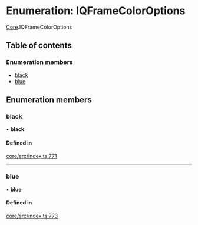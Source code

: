 # Enumeration: IQFrameColorOptions

[Core](../modules/Core.md).IQFrameColorOptions

## Table of contents

### Enumeration members

- [black](Core.IQFrameColorOptions.md#black)
- [blue](Core.IQFrameColorOptions.md#blue)

## Enumeration members

### black

• **black**

#### Defined in

[core/src/index.ts:771](https://github.com/iniquitybbs/iniquity/blob/d1c5f72/packages/core/src/index.ts#L771)

___

### blue

• **blue**

#### Defined in

[core/src/index.ts:773](https://github.com/iniquitybbs/iniquity/blob/d1c5f72/packages/core/src/index.ts#L773)
